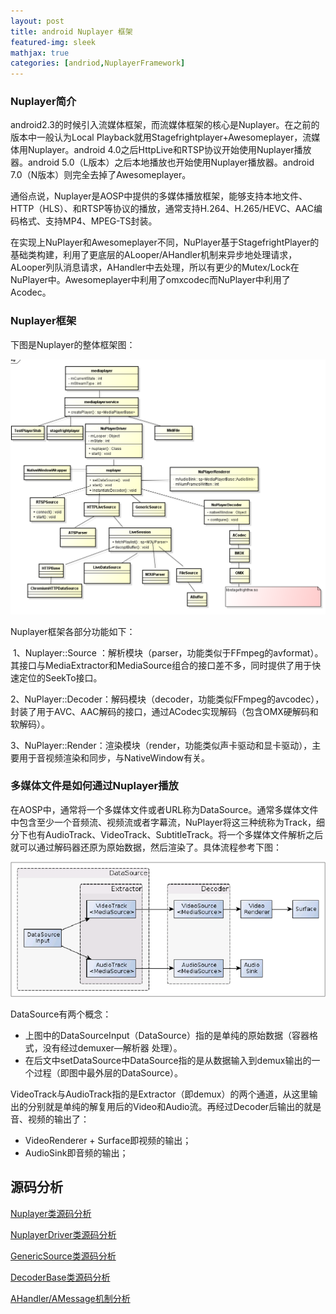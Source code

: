 ```yaml
---
layout: post
title: android Nuplayer 框架
featured-img: sleek
mathjax: true
categories: [andriod,NuplayerFramework]
---
```


### Nuplayer简介

​	android2.3的时候引入流媒体框架，而流媒体框架的核心是Nuplayer。在之前的版本中一般认为Local Playback就用Stagefrightplayer+Awesomeplayer，流媒体用Nuplayer。android 4.0之后HttpLive和RTSP协议开始使用Nuplayer播放器。android 5.0（L版本）之后本地播放也开始使用Nuplayer播放器。android 7.0（N版本）则完全去掉了Awesomeplayer。

​	通俗点说，Nuplayer是AOSP中提供的多媒体播放框架，能够支持本地文件、HTTP（HLS）、和RTSP等协议的播放，通常支持H.264、H.265/HEVC、AAC编码格式、支持MP4、MPEG-TS封装。

​	在实现上NuPlayer和Awesomeplayer不同，NuPlayer基于StagefrightPlayer的基础类构建，利用了更底层的ALooper/AHandler机制来异步地处理请求，ALooper列队消息请求，AHandler中去处理，所以有更少的Mutex/Lock在NuPlayer中。Awesomeplayer中利用了omxcodec而NuPlayer中利用了Acodec。



### Nuplayer框架

下图是Nuplayer的整体框架图：

![](../assets/img/resources/android-Nuplayer-1.jpg)

Nuplayer框架各部分功能如下：

​	1、Nuplayer::Source  ：解析模块（parser，功能类似于FFmpeg的avformat）。其接口与MediaExtractor和MediaSource组合的接口差不多，同时提供了用于快速定位的SeekTo接口。

​	2、NuPlayer::Decoder：解码模块（decoder，功能类似FFmpeg的avcodec），封装了用于AVC、AAC解码的接口，通过ACodec实现解码（包含OMX硬解码和软解码）。

​	3、NuPlayer::Render：渲染模块（render，功能类似声卡驱动和显卡驱动），主要用于音视频渲染和同步，与NativeWindow有关。



### 多媒体文件是如何通过Nuplayer播放

​	在AOSP中，通常将一个多媒体文件或者URL称为DataSource。通常多媒体文件中包含至少一个音频流、视频流或者字幕流，NuPlayer将这三种统称为Track，细分下也有AudioTrack、VideoTrack、SubtitleTrack。将一个多媒体文件解析之后就可以通过解码器还原为原始数据，然后渲染了。具体流程参考下图：

![](../assets/img/resources/android-Nuplayer-2.jpg)

DataSource有两个概念：

- 上图中的DataSourceInput（DataSource）指的是单纯的原始数据（容器格式，没有经过demuxer—解析器 处理）。
- 在后文中setDataSource中DataSource指的是从数据输入到demux输出的一个过程（即图中最外层的DataSource）。

VideoTrack与AudioTrack指的是Extractor（即demux）的两个通道，从这里输出的分别就是单纯的解复用后的Video和Audio流。再经过Decoder后输出的就是音、视频的输出了：

- VideoRenderer + Surface即视频的输出；	
- AudioSink即音频的输出；



## 源码分析



[Nuplayer类源码分析](/android-Nuplayer-code)

[NuplayerDriver类源码分析](/android-NuplayerDriver-code)

[GenericSource类源码分析](/android-GenericSource-code)

[DecoderBase类源码分析](/android-DecoderBase-code)

[AHandler/AMessage机制分析](/android-AHandler-ALooper-AMessage)





































